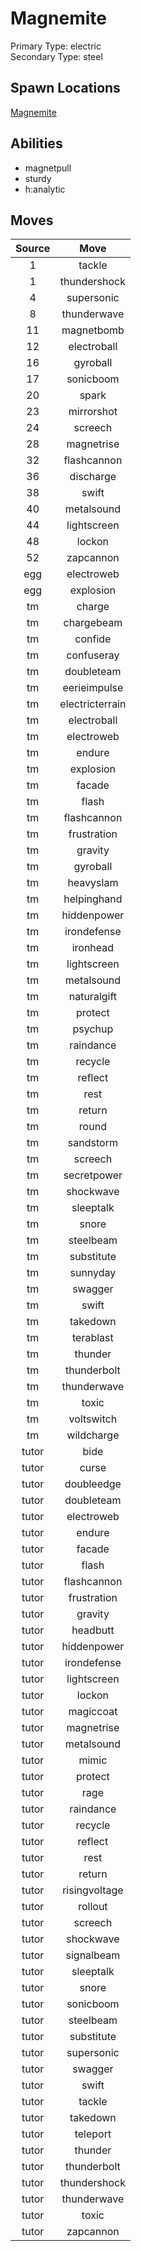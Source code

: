 # Magnemite  
Primary Type: electric  
Secondary Type: steel  
  
## Spawn Locations  
[Magnemite](/data/spawn_presets/magnemite.md)  
  
## Abilities  
  * magnetpull
  * sturdy
  * h:analytic
  
  
## Moves  
  
| Source | Move |  
|:---:|:---:|  
| 1 | tackle |  
| 1 | thundershock |  
| 4 | supersonic |  
| 8 | thunderwave |  
| 11 | magnetbomb |  
| 12 | electroball |  
| 16 | gyroball |  
| 17 | sonicboom |  
| 20 | spark |  
| 23 | mirrorshot |  
| 24 | screech |  
| 28 | magnetrise |  
| 32 | flashcannon |  
| 36 | discharge |  
| 38 | swift |  
| 40 | metalsound |  
| 44 | lightscreen |  
| 48 | lockon |  
| 52 | zapcannon |  
| egg | electroweb |  
| egg | explosion |  
| tm | charge |  
| tm | chargebeam |  
| tm | confide |  
| tm | confuseray |  
| tm | doubleteam |  
| tm | eerieimpulse |  
| tm | electricterrain |  
| tm | electroball |  
| tm | electroweb |  
| tm | endure |  
| tm | explosion |  
| tm | facade |  
| tm | flash |  
| tm | flashcannon |  
| tm | frustration |  
| tm | gravity |  
| tm | gyroball |  
| tm | heavyslam |  
| tm | helpinghand |  
| tm | hiddenpower |  
| tm | irondefense |  
| tm | ironhead |  
| tm | lightscreen |  
| tm | metalsound |  
| tm | naturalgift |  
| tm | protect |  
| tm | psychup |  
| tm | raindance |  
| tm | recycle |  
| tm | reflect |  
| tm | rest |  
| tm | return |  
| tm | round |  
| tm | sandstorm |  
| tm | screech |  
| tm | secretpower |  
| tm | shockwave |  
| tm | sleeptalk |  
| tm | snore |  
| tm | steelbeam |  
| tm | substitute |  
| tm | sunnyday |  
| tm | swagger |  
| tm | swift |  
| tm | takedown |  
| tm | terablast |  
| tm | thunder |  
| tm | thunderbolt |  
| tm | thunderwave |  
| tm | toxic |  
| tm | voltswitch |  
| tm | wildcharge |  
| tutor | bide |  
| tutor | curse |  
| tutor | doubleedge |  
| tutor | doubleteam |  
| tutor | electroweb |  
| tutor | endure |  
| tutor | facade |  
| tutor | flash |  
| tutor | flashcannon |  
| tutor | frustration |  
| tutor | gravity |  
| tutor | headbutt |  
| tutor | hiddenpower |  
| tutor | irondefense |  
| tutor | lightscreen |  
| tutor | lockon |  
| tutor | magiccoat |  
| tutor | magnetrise |  
| tutor | metalsound |  
| tutor | mimic |  
| tutor | protect |  
| tutor | rage |  
| tutor | raindance |  
| tutor | recycle |  
| tutor | reflect |  
| tutor | rest |  
| tutor | return |  
| tutor | risingvoltage |  
| tutor | rollout |  
| tutor | screech |  
| tutor | shockwave |  
| tutor | signalbeam |  
| tutor | sleeptalk |  
| tutor | snore |  
| tutor | sonicboom |  
| tutor | steelbeam |  
| tutor | substitute |  
| tutor | supersonic |  
| tutor | swagger |  
| tutor | swift |  
| tutor | tackle |  
| tutor | takedown |  
| tutor | teleport |  
| tutor | thunder |  
| tutor | thunderbolt |  
| tutor | thundershock |  
| tutor | thunderwave |  
| tutor | toxic |  
| tutor | zapcannon |  
  
